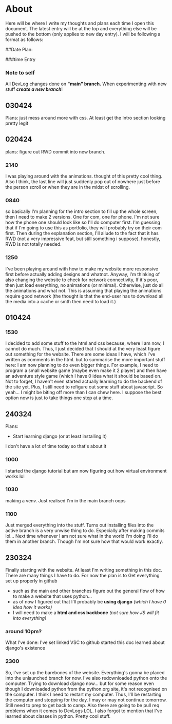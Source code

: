 # About
Here will be where I write my thoughts and plans each time I open this document. 
The latest entry will be at the top and everything else will be pushed to the bottom (only applies to new day entry).
I will be following a format as follows:

##Date
Plan:

###time
Entry

### Note to self
All DevLog changes done on **"main" branch.**
When experimenting with new stuff **_create a new branch_**!

## 030424
Plans:
just mess around more with css. At least get the Intro section looking pretty legit

## 020424
plans:
figure out RWD
commit into new branch.

### 2140
I was playing around with the animations. thought of this pretty cool thing. 
Also I think, the last line will just suddenly pop out of nowhere just before the person scroll or when they are in the midst of scrolling.
 

### 0840
so basically I'm planning for the intro section to fill up the whole screen, then I need to make 2 versions. One for com, one for phone. I'm not sure how the phone one should look like so I'll do computer first. I'm guessing that if I'm going to use this as portfolio, they will probably try on their com first. Then during the explanation section, I'll allude to the fact that it has RWD (not a very impressive feat, but still something i suppose). honestly, RWD is not totally needed. 

### 1250
I've been playing around with how to make my website more responsive first before actually adding designs and whatnot. 
Anyway, I'm thinking of also changing the website to check for network connectivity, If it's poor, then just load everything, no animations (or minimal). 
Otherwise, just do all the animations and what not. 
This is assuming that playing the animations require good network 
(the thought is that the end-user has to download all the media into a cache or smth then need to load it.)


## 010424
### 1530
I decided to add some stuff to the html and css because, where I am now, I cannot do much. Thus, I just decided that I should at the very least figure out something for the website. There are some ideas I have, which I've written as comments in the html. but to summarise the more important stuff here: I am now planning to do even bigger things. For example, I need to program a small website game (maybe even make it 2 player) and then have an adventure style game (which I have 0 idea what it should be based on. Not to forget, I haven't even started actually learning to do the backend of the site yet. Plus, I still need to refigure out some stuff about javascript. So yeah... I might be biting off more than I can chew here. I suppose the best option now is just to take things one step at a time. 

## 240324
Plans: 
- Start learning django (or at least installing it)

I don't have a lot of time today so that's about it
### 1000
I started the django tutorial but am now figuring out how virtual environment works lol
### 1030
making a venv. Just realised I'm in the main branch oops
### 1100
Just merged everything into the stuff. 
Turns out installing files into the active branch is a very unwise thing to do. Especially after making commits lol... 
Next time whenever I am not sure what in the world I'm doing I'll do them in another branch. Though I'm not sure how that would work exactly. 

## 230324
Finally starting with the website. At least I'm writing something in this doc. There are many things I have to do. For now the plan is to
Get everything set up properly in github
- such as the main and other branches
figure out the general flow of how to make a website that uses python...
- as of now I figured out that I'll probably be **using django** *(which I have 0 idea how it works)*
- I will need to make a **html and css backbone** *(not sure how JS will fit into everything)*

### around 10pm?
What I've done:
I've set linked VSC to github
started this doc
learned about django's existence

### 2300
So, I've set up the barebones of the website. Everything's gonna be placed into the unlaunched branch for now.
I've also redownloaded python onto the computer. Trying to download django now... but for some reason even though I downloaded python from the python.org site, it's not recognised on the computer. I think I need to restart my computer. 
Thus, I'll be restarting the computer and stopping for the day. I may or may not continue tomorrow. Still need to prep to get back to camp.
Also there are going to be pull req problems when it comes to DevLogs LOL.
I also forgot to mention that I've learned about classes in python. Pretty cool stuff.
